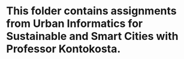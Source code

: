 # This folder contains assignments from Urban Informatics for Sustainable and Smart Cities with Professor Kontokosta.
